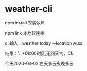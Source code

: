 # weather-cli
npm install 安装依赖

npm link 本地软连接

cli输入：weather today --location wuxi 

结果：⠹ +08:00时区,无锡天气，CN

今天2020-03-02:白天多云夜晚多云
